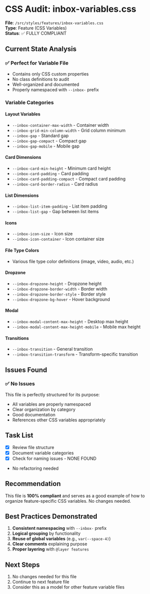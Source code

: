 # CSS Audit: inbox-variables.css

**File**: `/src/styles/features/inbox-variables.css`  
**Type**: Feature (CSS Variables)  
**Status**: ✅ FULLY COMPLIANT

## Current State Analysis

### ✅ Perfect for Variable File
- Contains only CSS custom properties
- No class definitions to audit
- Well-organized and documented
- Properly namespaced with `--inbox-` prefix

### Variable Categories

#### Layout Variables
- `--inbox-container-max-width` - Container width
- `--inbox-grid-min-column-width` - Grid column minimum
- `--inbox-gap` - Standard gap
- `--inbox-gap-compact` - Compact gap
- `--inbox-gap-mobile` - Mobile gap

#### Card Dimensions
- `--inbox-card-min-height` - Minimum card height
- `--inbox-card-padding` - Card padding
- `--inbox-card-padding-compact` - Compact card padding
- `--inbox-card-border-radius` - Card radius

#### List Dimensions
- `--inbox-list-item-padding` - List item padding
- `--inbox-list-gap` - Gap between list items

#### Icons
- `--inbox-icon-size` - Icon size
- `--inbox-icon-container` - Icon container size

#### File Type Colors
- Various file type color definitions (image, video, audio, etc.)

#### Dropzone
- `--inbox-dropzone-height` - Dropzone height
- `--inbox-dropzone-border-width` - Border width
- `--inbox-dropzone-border-style` - Border style
- `--inbox-dropzone-bg-hover` - Hover background

#### Modal
- `--inbox-modal-content-max-height` - Desktop max height
- `--inbox-modal-content-max-height-mobile` - Mobile max height

#### Transitions
- `--inbox-transition` - General transition
- `--inbox-transition-transform` - Transform-specific transition

## Issues Found

### ✅ No Issues
This file is perfectly structured for its purpose:
- All variables are properly namespaced
- Clear organization by category
- Good documentation
- References other CSS variables appropriately

## Task List

- [x] Review file structure
- [x] Document variable categories
- [x] Check for naming issues - NONE FOUND
- No refactoring needed

## Recommendation

This file is **100% compliant** and serves as a good example of how to organize feature-specific CSS variables. No changes needed.

## Best Practices Demonstrated

1. **Consistent namespacing** with `--inbox-` prefix
2. **Logical grouping** by functionality
3. **Reuse of global variables** (e.g., `var(--space-4)`)
4. **Clear comments** explaining purpose
5. **Proper layering** with `@layer features`

## Next Steps

1. No changes needed for this file
2. Continue to next feature file
3. Consider this as a model for other feature variable files